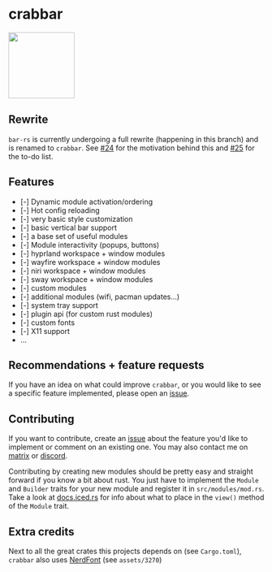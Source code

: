 # crabbar
<a href="https://github.com/iced-rs/iced">
  <img src="https://gist.githubusercontent.com/hecrj/ad7ecd38f6e47ff3688a38c79fd108f0/raw/74384875ecbad02ae2a926425e9bcafd0695bade/color.svg" width="130px">
</a>

## Rewrite
`bar-rs` is currently undergoing a full rewrite (happening in this branch) and is renamed to `crabbar`.
See [#24](https://github.com/Faervan/bar-rs/issues/24) for the motivation behind this and [#25](https://github.com/Faervan/bar-rs/pull/25) for the to-do list.

## Features
- [-] Dynamic module activation/ordering
- [-] Hot config reloading
- [-] very basic style customization
- [-] basic vertical bar support
- [-] a base set of useful modules
- [-] Module interactivity (popups, buttons)
- [-] hyprland workspace + window modules
- [-] wayfire workspace + window modules
- [-] niri workspace + window modules
- [-] sway workspace + window modules
- [-] custom modules
- [-] additional modules (wifi, pacman updates...)
- [-] system tray support
- [-] plugin api (for custom rust modules)
- [-] custom fonts
- [-] X11 support
- ...

## Recommendations + feature requests
If you have an idea on what could improve `crabbar`, or you would like to see a specific feature implemented, please open an [issue](https://github.com/faervan/crabbar/issues).

## Contributing
If you want to contribute, create an [issue](https://github.com/faervan/crabbar/issues) about the feature you'd like to implement or comment on an existing one. You may also contact me on [matrix](https://matrix.to/#/@faervan:matrix.org) or [discord](https://discord.com/users/738658712620630076).

Contributing by creating new modules should be pretty easy and straight forward if you know a bit about rust. You just have to implement the `Module` and `Builder` traits for your new module and register it in `src/modules/mod.rs`.<br>
Take a look at [docs.iced.rs](https://docs.iced.rs/iced/) for info about what to place in the `view()` method of the `Module` trait.

## Extra credits
Next to all the great crates this projects depends on (see `Cargo.toml`), `crabbar` also uses [NerdFont](https://www.nerdfonts.com/) (see `assets/3270`)
